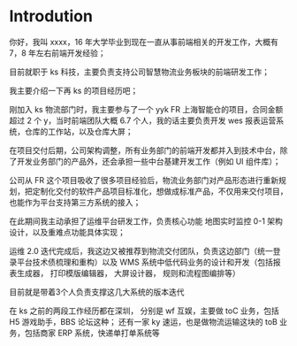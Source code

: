 # Introdution

你好，我叫 xxxx，16 年大学毕业到现在一直从事前端相关的开发工作，大概有 7，8 年左右前端开发经验；

目前就职于 ks 科技，主要负责支持公司智慧物流业务板块的前端研发工作；

我主要介绍一下再 ks 的项目经历吧；

刚加入 ks 物流部门时，我主要参与了一个 yyk FR 上海智能仓的项目，合同金额超过 2 个 y，当时前端团队大概 6.7 个人，我的话主要负责开发 wes 报表运营系统，仓库的工作站，以及仓库大屏；

在项目交付后期，公司架构调整，所有业务部门的前端开发都并入到技术中台，除了开发业务部门的产品外，还会承担一些中台基建开发工作（例如 UI 组件库）；

公司从 FR 这个项目吸收了很多项目经验后，物流业务部门对产品形态进行重新规划，把定制化交付的软件产品项目标准化，想做成标准产品，不仅用来交付项目，也能作为平台支持第三方系统的接入；

在此期间我主动承担了运维平台研发工作，负责核心功能 地图实时监控 0-1 架构设计，以及重难点功能具体实现；

运维 2.0 迭代完成后，我这边又被推荐到物流交付团队，负责这边部门（统一登录平台技术债梳理和重构）以及 WMS 系统中低代码业务的设计和开发（包括报表生成器， 打印模版编辑器， 大屏设计器， 规则和流程图编排等）

目前就是带着3个人负责支撑这几大系统的版本迭代

在 ks 之前的两段工作经历都在深圳，
分别是 wf 互娱，主要做 toC 业务，包括 H5 游戏助手，BBS 论坛这种；
还有一家 ky 速运，也是做物流运输这块的 toB 业务，包括商家 ERP 系统，快递单打单系统等
